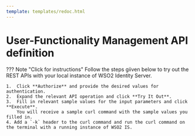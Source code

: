 ```yaml
---
template: templates/redoc.html
---
```

# User-Functionality Management API definition

??? Note "Click for instructions" 
    Follow the steps giiven below to try out the REST APIs with your local instance of WSO2 Identity Server.

    1.  Click **Authorize** and provide the desired values for authentication.
    2.  Expand the relevant API operation and click **Try It Out**.
    3.  Fill in relevant sample values for the input parameters and click **Execute**.
        You will receive a sample curl command with the sample values you filled in.
    4. Add a `-k` header to the curl command and run the curl command on the terminal with a running instance of WSO2 IS.

<redoc spec-url={{base_path}}/apis/restapis/functionality.yaml></redoc>
<script src="https://cdn.jsdelivr.net/npm/redoc@next/bundles/redoc.standalone.js"> </script>
